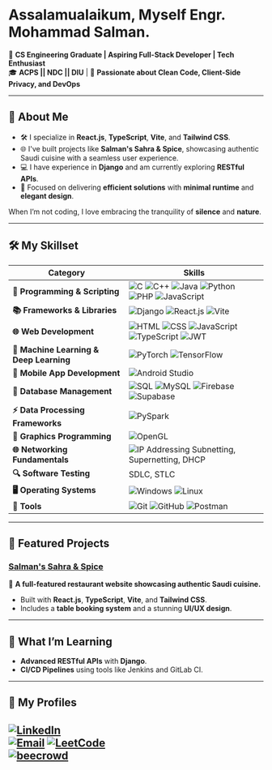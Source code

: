 # Assalamualaikum, Myself Engr. Mohammad Salman. 

🚀 **CS Engineering Graduate | Aspiring Full-Stack Developer | Tech Enthusiast**  
🎓 **ACPS || NDC || DIU** | 📍 **Passionate about Clean Code, Client-Side Privacy, and DevOps**  

---

## 🌟 **About Me**

- 🛠️ I specialize in **React.js**, **TypeScript**, **Vite**, and **Tailwind CSS**.  
- 🌐 I've built projects like **Salman's Sahra & Spice**, showcasing authentic Saudi cuisine with a seamless user experience.  
- 💻 I have experience in **Django** and am currently exploring **RESTful APIs**.  
- 🎯 Focused on delivering **efficient solutions** with **minimal runtime** and **elegant design**.  

When I’m not coding, I love embracing the tranquility of **silence** and **nature**.

---

## 🛠️ **My Skillset** 

| **Category**                     | **Skills**                                                                                         |
|-----------------------------------|---------------------------------------------------------------------------------------------------|
| **🚀 Programming & Scripting**       | ![C](https://img.shields.io/badge/-C-A8B9CC?logo=c&logoColor=white) ![C++](https://img.shields.io/badge/-C%2B%2B-00599C?logo=c%2B%2B&logoColor=white) ![Java](https://img.shields.io/badge/-Java-007396?logo=java&logoColor=white) ![Python](https://img.shields.io/badge/-Python-3776AB?logo=python&logoColor=white) ![PHP](https://img.shields.io/badge/-PHP-777BB4?logo=php&logoColor=white) ![JavaScript](https://img.shields.io/badge/-JavaScript-F7DF1E?logo=javascript&logoColor=black) |
| **📚 Frameworks & Libraries**        | ![Django](https://img.shields.io/badge/-Django-092E20?logo=django&logoColor=white) ![React.js](https://img.shields.io/badge/-React.js-61DAFB?logo=react&logoColor=black) ![Vite](https://img.shields.io/badge/-Vite-646CFF?logo=vite&logoColor=white) |
| **🌐 Web Development**               | ![HTML](https://img.shields.io/badge/-HTML-E34F26?logo=html5&logoColor=white) ![CSS](https://img.shields.io/badge/-CSS-1572B6?logo=css3&logoColor=white) ![JavaScript](https://img.shields.io/badge/-JavaScript-F7DF1E?logo=javascript&logoColor=black) ![TypeScript](https://img.shields.io/badge/-TypeScript-007ACC?logo=typescript&logoColor=white) ![JWT](https://img.shields.io/badge/-JWT-000000?logo=jsonwebtokens&logoColor=white) |
| **🤖 Machine Learning & Deep Learning** | ![PyTorch](https://img.shields.io/badge/-PyTorch-EE4C2C?logo=pytorch&logoColor=white) ![TensorFlow](https://img.shields.io/badge/-TensorFlow-FF6F00?logo=tensorflow&logoColor=white) |
| **📱 Mobile App Development**        | ![Android Studio](https://img.shields.io/badge/-Android%20Studio-3DDC84?logo=android-studio&logoColor=white) |
| **💾 Database Management**           | ![SQL](https://img.shields.io/badge/-SQL-4479A1?logo=mysql&logoColor=white) ![MySQL](https://img.shields.io/badge/-MySQL-4479A1?logo=mysql&logoColor=white) ![Firebase](https://img.shields.io/badge/-Firebase-FFCA28?logo=firebase&logoColor=black) ![Supabase](https://img.shields.io/badge/-Supabase-3ECF8E?logo=supabase&logoColor=white) |
| **⚡ Data Processing Frameworks**    | ![PySpark](https://img.shields.io/badge/-PySpark-E25A1C?logo=apachespark&logoColor=white) |
| **🎨 Graphics Programming**          | ![OpenGL](https://img.shields.io/badge/-OpenGL-5586A4?logo=opengl&logoColor=white) |
| **🌐 Networking Fundamentals**       | ![IP Addressing](https://img.shields.io/badge/-IP%20Addressing-0078D7?logo=internetexplorer&logoColor=white) Subnetting, Supernetting, DHCP |
| **🔍 Software Testing**              | SDLC, STLC |
| **🖥️ Operating Systems**             | ![Windows](https://img.shields.io/badge/-Windows-0078D6?logo=windows&logoColor=white) ![Linux](https://img.shields.io/badge/-Linux-FCC624?logo=linux&logoColor=black) |
| **🔧 Tools**                         | ![Git](https://img.shields.io/badge/-Git-F05032?logo=git&logoColor=white) ![GitHub](https://img.shields.io/badge/-GitHub-181717?logo=github&logoColor=white) ![Postman](https://img.shields.io/badge/-Postman-FF6C37?logo=postman&logoColor=white) |

---

## 🚀 **Featured Projects**  

### [Salman's Sahra & Spice](https://github.com/myselfsalman/Salman-s-Sahra-Spice)  
🌟 **A full-featured restaurant website showcasing authentic Saudi cuisine.**  
- Built with **React.js**, **TypeScript**, **Vite**, and **Tailwind CSS**.  
- Includes a **table booking system** and a stunning **UI/UX design**.  

---

## 🌱 **What I’m Learning**  
- **Advanced RESTful APIs** with **Django**.  
- **CI/CD Pipelines** using tools like Jenkins and GitLab CI.  

---

## 🤝 **My Profiles**

[![LinkedIn](https://img.shields.io/badge/-LinkedIn-0077B5?logo=linkedin&logoColor=white)](https://www.linkedin.com/in/salmancse/)  
[![Email](https://img.shields.io/badge/-Email-D14836?logo=gmail&logoColor=white)](mailto:salman.ndc1@gmail.com)
[![LeetCode](https://img.shields.io/badge/-LeetCode-FFA116?logo=leetcode&logoColor=white)](https://leetcode.com/u/engrsalman/)  
[![beecrowd](https://img.shields.io/badge/-beecrowd-20C997?logo=codeforces&logoColor=white)](https://judge.beecrowd.com/en/profile/490697) 
---

